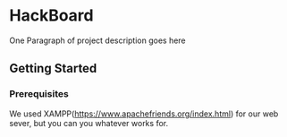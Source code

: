# HackBoard

One Paragraph of project description goes here

## Getting Started



### Prerequisites

We used XAMPP(https://www.apachefriends.org/index.html) for our web sever, but you can you whatever works for.


 
